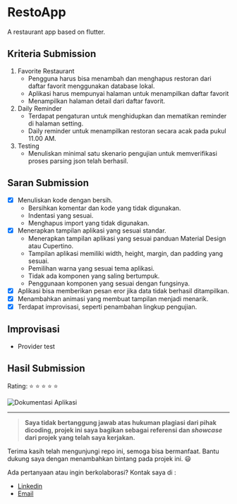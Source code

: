 # RestoApp

A restaurant app based on flutter.

## Kriteria Submission
1. Favorite Restaurant
   - Pengguna harus bisa menambah dan menghapus restoran dari daftar favorit menggunakan database lokal.
   - Aplikasi harus mempunyai halaman untuk menampilkan daftar favorit
   - Menampilkan halaman detail dari daftar favorit.
1. Daily Reminder
   - Terdapat pengaturan untuk menghidupkan dan mematikan reminder di halaman setting.
   - Daily reminder untuk menampilkan restoran secara acak pada pukul 11.00 AM.
2. Testing
   - Menuliskan minimal satu skenario pengujian untuk memverifikasi proses parsing json telah berhasil.

## Saran Submission
- [x] Menuliskan kode dengan bersih.
   - Bersihkan komentar dan kode yang tidak digunakan.
   - Indentasi yang sesuai.
   - Menghapus import yang tidak digunakan.
- [x] Menerapkan tampilan aplikasi yang sesuai standar.
   - Menerapkan tampilan aplikasi yang sesuai panduan Material Design atau Cupertino.
   - Tampilan aplikasi memiliki width, height, margin, dan padding yang sesuai.
   - Pemilihan warna yang sesuai tema aplikasi.
   - Tidak ada komponen yang saling bertumpuk.
   - Penggunaan komponen yang sesuai dengan fungsinya.
- [x] Aplikasi bisa memberikan pesan eror jika data tidak berhasil ditampilkan.
- [x] Menambahkan animasi yang membuat tampilan menjadi menarik.
- [x] Terdapat improvisasi, seperti penambahan lingkup pengujian.

## Improvisasi
- Provider test


## Hasil Submission
Rating: :star: :star: :star: :star: :star:   

![Dokumentasi Aplikasi](https://drive.google.com/uc?id=15VEhan1JUf3tIvwl7-mgmO5IJC51o0tE)
  
  
---

> **Saya tidak bertanggung jawab atas hukuman plagiasi dari pihak dicoding, projek ini saya bagikan sebagai referensi dan *showcase* dari projek yang telah saya kerjakan.**

Terima kasih telah mengunjungi repo ini, semoga bisa bermanfaat. Bantu dukung saya dengan menambahkan bintang pada projek ini. :smiley:

Ada pertanyaan atau ingin berkolaborasi? Kontak saya di :
- [Linkedin](https://www.linkedin.com/in/alwanfauzy)
- [Email](mailto:alwanfauzi13@gmail.com)
